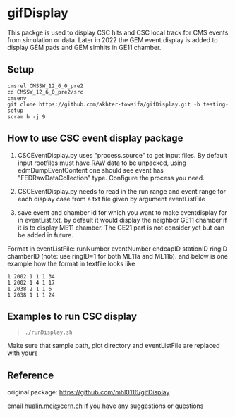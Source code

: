 # gifDisplay



This packge is used to display CSC hits and CSC local track for CMS events from simulation or data. Later in 2022 the GEM event display is added to display GEM pads and GEM simhits in GE11 chamber. 

## Setup
```
cmsrel CMSSW_12_6_0_pre2
cd CMSSW_12_6_0_pre2/src
cmsenv
git clone https://github.com/akhter-towsifa/gifDisplay.git -b testing-setup
scram b -j 9
```
## How to use CSC event display package 


 1. CSCEventDisplay.py uses "process.source" to get input files.
  By default input rootfiles must have RAW data to be unpacked, using edmDumpEventContent one should 
  see event has "FEDRawDataCollection" type. Configure the process you need.
 
 1. CSCEventDisplay.py needs to read in the run range and event range for each display case from a txt file given by argument eventListFile
 
 1. save event and chamber id for which you want to make eventdisplay for in eventList.txt. by default it would display the neighbor GE11 chamber if it is to display ME11 chamber.  The GE21 part is not consider yet but can be added in future. 


   Format in eventListFile: runNumber eventNumber endcapID stationID ringID chamberID (note: use ringID=1 for both ME11a and ME11b). 
   and below is one example how the format in textfile looks like
```   
1 2002 1 1 1 34
1 2002 1 4 1 17
1 2038 2 1 1 6
1 2038 1 1 1 24
```
## Examples to run CSC display

>```
>./runDisplay.sh
>```

Make sure that sample path, plot directory and eventListFile are replaced with yours


## Reference
original package:
https://github.com/mhl0116/gifDisplay

email hualin.mei@cern.ch if you have any suggestions or questions

